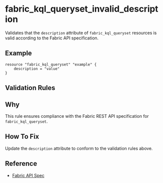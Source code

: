 # fabric_kql_queryset_invalid_description

Validates that the `description` attribute of `fabric_kql_queryset` resources is valid according to the Fabric API specification.

## Example

```hcl
resource "fabric_kql_queryset" "example" {
    description = "value"
}
```

## Validation Rules



## Why

This rule ensures compliance with the Fabric REST API specification for `fabric_kql_queryset`.

## How To Fix

Update the `description` attribute to conform to the validation rules above.

## Reference

- [Fabric API Spec](https://github.com/microsoft/fabric-rest-api-specs/tree/main/kqlQueryset/definitions.json)
